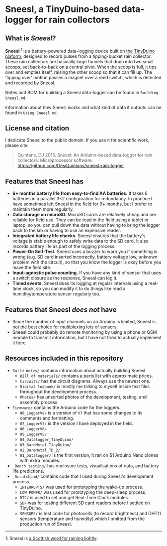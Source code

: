 # Sneesl, a TinyDuino-based data-logger for rain collectors

## What is _Sneesl_?

**Sneesl** <sup>1</sup> is a battery-powered data-logging device built on [the TinyDuino plaform](https://tinycircuits.com/pages/tinyduino-overview), designed to record pulses from a tipping-bucket rain collector. These rain collectors are basically large funnels that drain into two small scoops, set back-to-back on a central pivot. When the scoop is full, it tips over and empties itself, raising the other scoop so that it can fill up. The 'tipping over' motion passes a magnet over a reed switch, which is detected and recorded by Sneesl.

Notes and BOM for building a Sneesl data-logger can be found in `Building Sneesl.md`.

Information about how Sneesl works and what kind of data it outputs can be found in `Using Sneesl.md`.

## License and citation

I dedicate Sneesl to the public domain. If you use it for scientific work, please cite:

> Quintans, DJ 2015. Sneesl: An Arduino-based data-logger for rain collectors. Microprocessor software. https://github.com/DesiQuintans/sneesl-rain-logger

## Features that Sneesl has

- **6+ months battery life from easy-to-find AA batteries.** It takes 6 batteries in a parallel 3×2 configuration for redundancy. In practice I have sometimes left Sneesl in the field for 9+ months, but I prefer to maintain them more regularly.
- **Data storage on microSD.** MicroSD cards are relatively cheap and are reliable for field use. They can be read in the field using a tablet or laptop, so you can pull down the data without having to bring the logger back to the lab or having to use an expensive reader.
- **Integrated battery life checks.** Sneesl ensures that the battery's voltage is stable enough to safely write data to the SD card. It also records battery life as part of the logging process.
- **Power-On Self-Test.** Sneesl uses a buzzer to warn you if something is wrong (e.g. SD card inserted incorrectly, battery voltage low, unknown problem with the circuit), so that you know the logger is okay before you leave the field site.
- **Input-agnostic pulse counting.** If you have any kind of sensor that uses a switch closure as the response, Sneesl can log it.
- **Timed events.** Sneesl does its logging at regular intervals using a real-time clock, so you can modify it to do things like read a humidity/temperature sensor regularly too.

## Features that Sneesl *does not* have

- Since the number of input channels on an Arduino is limited, Sneesl is not the best choice for multiplexing lots of sensors.
- Sneesl could probably do remote monitoring by using a phone or GSM module to transmit information, but I have not tried to actually implement it here.

## Resources included in this repository

- `Build notes/` contains information about actually building Sneesl.
  - `Bill of materials/` contains a parts list with approximate prices.
  - `Circuits/` has the circuit diagrams. Always use the newest one.
  - `Digital logbook/` is mostly me talking to myself inside text files throughout the development process.
  - `Photos/` has unsorted photos of the development, testing, and assembly process.
- `Firmware/` contains the Arduino code for the loggers.
  - `08_LoggerV8/` is a version of `V7` that has some changes to its comments and formatting.
  - `07_LoggerV7/` is the version I have deployed in the field.
  - `06_LoggerV6/`
  - `05_LoggerV5/`
  - `04_Datalogger_TinyDuino/`
  - `03_BareMetal_TinyDuino/`
  - `02_BareMetal_TD_2/`
  - `01_Datalogger/` is the first version, it ran on $1 Arduino Nano clones with extra modules.
- `_Bench testing/` has enclosure tests, visualisations of data, and battery life predictions.
- `_Scratchpad/` contains code that I used during Sneesl's development process.
  - `INTERRUPTS/` was used for prototyping the wake-up process.
  - `LOW POWER/` was used for prototyping the deep-sleep process.
  - `RTC/` is used to set and get Real-Time Clock modules.
  - `SD/` was for testing different SD card readers before I settled on TinyDuino.
  - `SENSORS/` is test code for photocells (to record brightness) and DHT11 sensors (temperature and humidity) which I omitted from the production run of Sneesl.

---

1: _Sneesl_ is [a Scottish word for raining lightly](http://scottishsceptic.co.uk/2014/11/28/scots-more-words-for-rain-than-eskimos-for-snow/).
